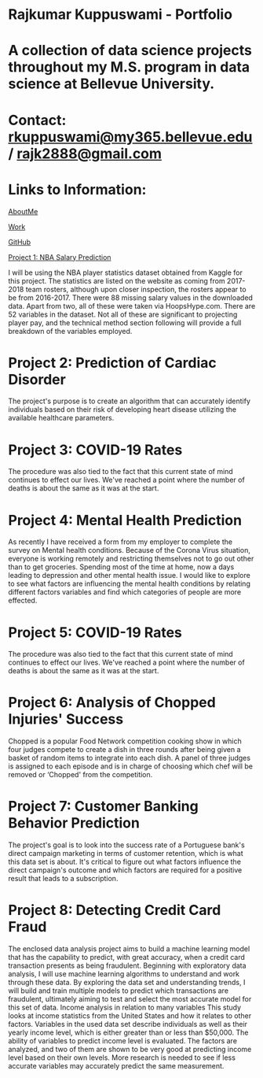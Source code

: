 # Rajkumar Kuppuswami - Portfolio

# A collection of data science projects throughout my M.S. program in data science at Bellevue University.

# Contact: rkuppuswami@my365.bellevue.edu / rajk2888@gmail.com

# Links to Information:

[AboutMe](https://github.com/rajk2888/DSC680-portfolio/blob/main/AboutMe.md)

[Work](https://github.com/rajk2888/DSC680-portfolio)

[GitHub](https://github.com/rajk2888)


[Project 1: NBA Salary Prediction](https://github.com/rajk2888/DSC680-portfolio/tree/main/630/Week12)

I will be using the NBA player statistics dataset obtained from Kaggle for this project. The statistics are listed on the website as coming from 2017-2018 team rosters, although upon closer inspection, the rosters appear to be from 2016-2017.
There were 88 missing salary values in the downloaded data. Apart from two, all of these were taken via HoopsHype.com.
There are 52 variables in the dataset. Not all of these are significant to projecting player pay, and the technical method section following will provide a full breakdown of the variables employed.

# Project 2: Prediction of Cardiac Disorder

The project's purpose is to create an algorithm that can accurately identify individuals based on their risk of developing heart disease utilizing the available healthcare parameters.


# Project 3: COVID-19 Rates

The procedure was also tied to the fact that this current state of mind continues to effect our lives. We've reached a point where the number of deaths is about the same as it was at the start.

# Project 4: Mental Health Prediction

As recently I have received a form from my employer to complete the survey on Mental health conditions. Because of the Corona Virus situation, everyone is working remotely and restricting themselves not to go out other than to get groceries. Spending most of the time at home, now a days leading to depression and other mental health issue. 
I would like to explore to see what factors are influencing the mental health conditions by relating different factors variables and find which categories of people are more effected.

# Project 5: COVID-19 Rates

The procedure was also tied to the fact that this current state of mind continues to effect our lives. We've reached a point where the number of deaths is about the same as it was at the start.

# Project 6: Analysis of Chopped Injuries' Success

Chopped is a popular Food Network competition cooking show in which four judges compete to create a dish in three rounds after being given a basket of random items to integrate into each dish. A panel of three judges is assigned to each episode and is in charge of choosing which chef will be removed or ‘Chopped' from the competition.

# Project 7: Customer Banking Behavior Prediction

The project's goal is to look into the success rate of a Portuguese bank's direct campaign marketing in terms of customer retention, which is what this data set is about. It's critical to figure out what factors influence the direct campaign's outcome and which factors are required for a positive result that leads to a subscription.

# Project 8: Detecting Credit Card Fraud

The enclosed data analysis project aims to build a machine learning model that has the capability to predict, with great accuracy, when a credit card transaction presents as being fraudulent. Beginning with exploratory data analysis, I will use machine learning algorithms to understand and work through these data. By exploring the data set and understanding trends, I will build and train multiple models to predict which transactions are fraudulent, ultimately aiming to test and select the most accurate model for this set of data.
Income analysis in relation to many variables
This study looks at income statistics from the United States and how it relates to other factors. Variables in the used data set describe individuals as well as their yearly income level, which is either greater than or less than $50,000. The ability of variables to predict income level is evaluated. The factors are analyzed, and two of them are shown to be very good at predicting income level based on their own levels. More research is needed to see if less accurate variables may accurately predict the same measurement.

